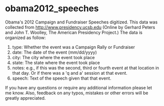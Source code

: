 # obama2012_speeches
Obama's 2012 Campaign and Fundraiser Speeches digitized.
This data was collected from http://www.presidency.ucsb.edu (Online by Gerhard Peters and John T. Woolley, The American Presidency Project.)
The data is organized as follow:
1. type: Whether the event was a Campaign Rally or Fundraiser
2. date: The date of the event (mm/dd/yyyy)
3. city: The city where the event took place
4. state: The state where the event took place
5. notes: e.g., if this was the second, third or fourth event at that location in that day. Or if there was a 'q and a' session at that event.
6. speech: Text of the speech given that that event. 

If you have any questions or require any additional information please let me know. Also, feedback on any typos, mistakes or other errors will be greatly appreciated.  
